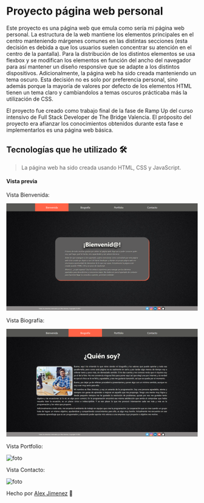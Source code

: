 # Proyecto página web personal
Este proyecto es una página web que emula como sería mi página web personal. La estructura de la web mantiene los elementos principales en el centro manteniendo márgenes
comunes en las distintas secciones (esta decisión es debida a que los usuarios suelen concentrar su atención en el centro de la pantalla). Para la distribución de 
los distintos elementos se usa flexbox y se modifican los elementos en función del ancho del navegador para así mantener un diseño responsive que se adapte a los distintos 
dispositivos. Adicionalmente, la página web ha sido creada manteniendo un tema oscuro. Esta decisión no es solo por preferencia personal, sino además porque la mayoría de valores por defecto
de los elementos HTML tienen un tema claro y cambiandolos a temas oscuros prácticaba más la utilización de CSS.

El proyecto fue creado como trabajo final de la fase de Ramp Up del curso intensivo de Full Stack Developer de The Bridge Valencia. 
El próposito del proyecto era afianzar los conocimientos obtenidos durante esta fase e implementarlos es una página web básica.

## Tecnologías que he utilizado 🛠️

>La página web ha sido creada usando HTML, CSS y JavaScript.

#### Vista previa 
Vista Bienvenida:

![foto](assets/images/preview_bienvenida.png) 

Vista Biografía:

![foto](assets/images/preview_biografia.png) 

Vista Portfolio:

![foto](assets/images/preview_portfolio.gif) 

Vista Contacto:

![foto](assets/images/preview_contacto.gif) 

Hecho por [Alex Jimenez](https://github.com/radikalex) 🤗
